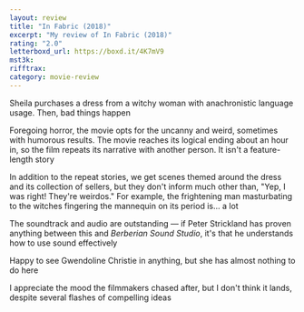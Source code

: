 ```yaml
---
layout: review
title: "In Fabric (2018)"
excerpt: "My review of In Fabric (2018)"
rating: "2.0"
letterboxd_url: https://boxd.it/4K7mV9
mst3k:
rifftrax:
category: movie-review
---
```


Sheila purchases a dress from a witchy woman with anachronistic language usage. Then, bad things happen

Foregoing horror, the movie opts for the uncanny and weird, sometimes with humorous results. The movie reaches its logical ending about an hour in, so the film repeats its narrative with another person. It isn't a feature-length story

In addition to the repeat stories, we get scenes themed around the dress and its collection of sellers, but they don't inform much other than, "Yep, I was right! They're weirdos." For example, the frightening man masturbating to the witches fingering the mannequin on its period is... a lot

The soundtrack and audio are outstanding — if Peter Strickland has proven anything between this and<i> Berberian Sound Studio</i>, it's that he understands how to use sound effectively

Happy to see Gwendoline Christie in anything, but she has almost nothing to do here

I appreciate the mood the filmmakers chased after, but I don't think it lands, despite several flashes of compelling ideas
